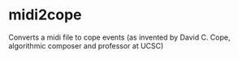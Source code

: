 midi2cope
=========

Converts a midi file to cope events (as invented by David C. Cope, algorithmic composer and professor at UCSC)
